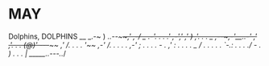 # MAY
Dolphins, DOLPHINS
                                         __
                                     _.-~  )
                          _..--~~~~,'   ,-/     _
                       .-'. . . .'   ,-','    ,' )
                     ,'. . . _   ,--~,-'__..-'  ,'
                   ,'. . .  (@)' ---~~~~      ,'
                  /. . . . '~~             ,-'
                 /. . . . .             ,-'
                ; . . . .  - .        ,'
               : . . . .       _     /
              . . . . .          `-.:
             . . . ./  - .          )
            .  . . |  _____..---.._/